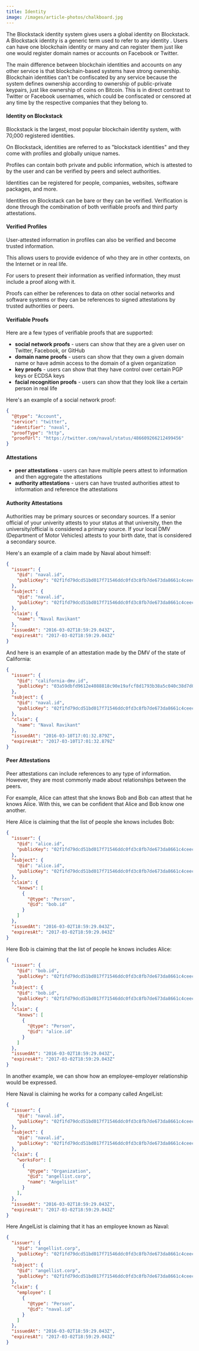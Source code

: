 ```yaml
---
title: Identity
image: /images/article-photos/chalkboard.jpg
---
```


The Blockstack identity system gives users a global identity on Blockstack. A Blockstack identity is a generic term used to refer to any identity . Users can have one blockchain identity or many and can register them just like one would register domain names or accounts on Facebook or Twitter.

The main difference between blockchain identities and accounts on any other service is that blockchain-based systems have strong ownership. Blockchain identities can't be confiscated by any service because the system defines ownership according to ownership of public-private keypairs, just like ownership of coins on Bitcoin. This is in direct contrast to Twitter or Facebook usernames, which could be confiscated or censored at any time by the respective companies that they belong to.

#### Identity on Blockstack

Blockstack is the largest, most popular blockchain identity system, with 70,000 registered identities.

On Blockstack, identities are referred to as "blockstack identities" and they come with profiles and globally unique names.

Profiles can contain both private and public information, which is attested to by the user and can be verified by peers and select authorities.

Identities can be registered for people, companies, websites, software packages, and more.


Identities on Blockstack can be bare or they can be verified. Verification is done through the combination of both verifiable proofs and third party attestations.

#### Verified Profiles

User-attested information in profiles can also be verified and become trusted information.

This allows users to provide evidence of who they are in other contexts, on the Internet or in real life.

For users to present their information as verified information, they must include a proof along with it.

Proofs can either be references to data on other social networks and software systems or they can be references to signed attestations by trusted authorities or peers.

#### Verifiable Proofs

Here are a few types of verifiable proofs that are supported:

- **social network proofs** - users can show that they are a given user on Twitter, Facebook, or GitHub
- **domain name proofs** - users can show that they own a given domain name or have admin access to the domain of a given organization
- **key proofs** - users can show that they have control over certain PGP keys or ECDSA keys
- **facial recognition proofs** - users can show that they look like a certain person in real life

Here's an example of a social network proof:

```json
{
  "@type": "Account",
  "service": "twitter",
  "identifier": "naval",
  "proofType": "http",
  "proofUrl": "https://twitter.com/naval/status/486609266212499456"
}
```

#### Attestations

- **peer attestations** - users can have multiple peers attest to information and then aggregate the attestations
- **authority attestations** - users can have trusted authorities attest to information and reference the attestations

#### Authority Attestations

Authorities may be primary sources or secondary sources. If a senior official of your univerity attests to your status at that university, then the university/official is considered a primary source. If your local DMV (Department of Motor Vehicles) attests to your birth date, that is considered a secondary source.

Here's an example of a claim made by Naval about himself:

```json
{
  "issuer": {
    "@id": "naval.id",
    "publicKey": "02f1fd79dcd51bd017f71546ddc0fd3c8fb7de673da8661c4ceec0463dc991cc7e"
  },
  "subject": {
    "@id": "naval.id",
    "publicKey": "02f1fd79dcd51bd017f71546ddc0fd3c8fb7de673da8661c4ceec0463dc991cc7e"
  },
  "claim": {
    "name": "Naval Ravikant"
  }, 
  "issuedAt": "2016-03-02T18:59:29.043Z", 
  "expiresAt": "2017-03-02T18:59:29.043Z"
}
```

And here is an example of an attestation made by the DMV of the state of California:

```json
{
  "issuer": {
    "@id": "california-dmv.id",
    "publicKey": "03a59dbfd9612e4088818c90e19afcf8d1793b38a5c040c38d7d07bb7d39d86d72"
  },
  "subject": {
    "@id": "naval.id",
    "publicKey": "02f1fd79dcd51bd017f71546ddc0fd3c8fb7de673da8661c4ceec0463dc991cc7e"
  },
  "claim": {
    "name": "Naval Ravikant"
  }, 
  "issuedAt": "2016-03-10T17:01:32.879Z",
  "expiresAt": "2017-03-10T17:01:32.879Z"
}
```

#### Peer Attestations

Peer attestations can include references to any type of information. However, they are most commonly made about relationships between the peers.

For example, Alice can attest that she knows Bob and Bob can attest that he knows Alice. With this, we can be confident that Alice and Bob know one another.

Here Alice is claiming that the list of people she knows includes Bob:

```json
{
  "issuer": {
    "@id": "alice.id",
    "publicKey": "02f1fd79dcd51bd017f71546ddc0fd3c8fb7de673da8661c4ceec0463dc991cc7e"
  },
  "subject": {
    "@id": "alice.id",
    "publicKey": "02f1fd79dcd51bd017f71546ddc0fd3c8fb7de673da8661c4ceec0463dc991cc7e"
  },
  "claim": {
    "knows": [
      {
        "@type": "Person",
        "@id": "bob.id"
      }
    ]
  }, 
  "issuedAt": "2016-03-02T18:59:29.043Z", 
  "expiresAt": "2017-03-02T18:59:29.043Z"
}
```

Here Bob is claiming that the list of people he knows includes Alice:

```json
{
  "issuer": {
    "@id": "bob.id",
    "publicKey": "02f1fd79dcd51bd017f71546ddc0fd3c8fb7de673da8661c4ceec0463dc991cc7e"
  },
  "subject": {
    "@id": "bob.id",
    "publicKey": "02f1fd79dcd51bd017f71546ddc0fd3c8fb7de673da8661c4ceec0463dc991cc7e"
  },
  "claim": {
    "knows": [
      {
        "@type": "Person",
        "@id": "alice.id"
      }
    ]
  }, 
  "issuedAt": "2016-03-02T18:59:29.043Z", 
  "expiresAt": "2017-03-02T18:59:29.043Z"
}
```

In another example, we can show how an employee-employer relationship would be expressed.

Here Naval is claiming he works for a company called AngelList:

```json
{
  "issuer": {
    "@id": "naval.id",
    "publicKey": "02f1fd79dcd51bd017f71546ddc0fd3c8fb7de673da8661c4ceec0463dc991cc7e"
  },
  "subject": {
    "@id": "naval.id",
    "publicKey": "02f1fd79dcd51bd017f71546ddc0fd3c8fb7de673da8661c4ceec0463dc991cc7e"
  },
  "claim": {
    "worksFor": [
      {
        "@type": "Organization",
        "@id": "angellist.corp",
        "name": "AngelList"
      }
    ],
  }, 
  "issuedAt": "2016-03-02T18:59:29.043Z", 
  "expiresAt": "2017-03-02T18:59:29.043Z"
}
```

Here AngelList is claiming that it has an employee known as Naval:

```json
{
  "issuer": {
    "@id": "angellist.corp",
    "publicKey": "02f1fd79dcd51bd017f71546ddc0fd3c8fb7de673da8661c4ceec0463dc991cc7e"
  },
  "subject": {
    "@id": "angellist.corp",
    "publicKey": "02f1fd79dcd51bd017f71546ddc0fd3c8fb7de673da8661c4ceec0463dc991cc7e"
  },
  "claim": {
    "employee": [
      {
        "@type": "Person",
        "@id": "naval.id"
      }
    ]
  }, 
  "issuedAt": "2016-03-02T18:59:29.043Z", 
  "expiresAt": "2017-03-02T18:59:29.043Z"
}
```
